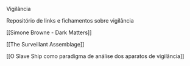 Vigilância

Repositório de links e fichamentos sobre vigilância

[[Simone Browne - Dark Matters]]


[[The Surveillant Assemblage]]

[[O Slave Ship como paradigma de análise dos aparatos de vigilância]]
